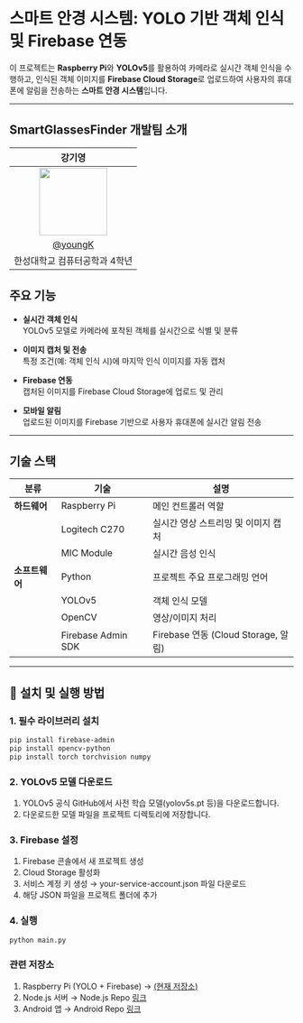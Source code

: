 # 스마트 안경 시스템: YOLO 기반 객체 인식 및 Firebase 연동  

이 프로젝트는 **Raspberry Pi**와 **YOLOv5**를 활용하여 카메라로 실시간 객체 인식을 수행하고, 인식된 객체 이미지를 **Firebase Cloud Storage**로 업로드하여 사용자의 휴대폰에 알림을 전송하는 **스마트 안경 시스템**입니다.  

---

## SmartGlassesFinder 개발팀 소개
| 강기영 |
|:---:|
| <img src="https://github.com/kang0048.png" width="120" height="120"/> | 
| [@youngK](https://github.com/Kang0048)|
| 한성대학교 컴퓨터공학과 4학년 |


##  주요 기능  

- **실시간 객체 인식**  
  YOLOv5 모델로 카메라에 포착된 객체를 실시간으로 식별 및 분류  

- **이미지 캡처 및 전송**  
  특정 조건(예: 객체 인식 시)에 마지막 인식 이미지를 자동 캡처  

- **Firebase 연동**  
  캡처된 이미지를 Firebase Cloud Storage에 업로드 및 관리  

- **모바일 알림**  
  업로드된 이미지를 Firebase 기반으로 사용자 휴대폰에 실시간 알림 전송  

---

## 기술 스택  

| 분류         | 기술                          | 설명                                       |
|------------- |-------------------------------|------------------------------------------- |
| **하드웨어** | Raspberry Pi                  | 메인 컨트롤러 역할                           |
|              | Logitech C270                 | 실시간 영상 스트리밍 및 이미지 캡처           |
|              | MIC Module                    | 실시간 음성 인식                            |
| **소프트웨어** | Python                         | 프로젝트 주요 프로그래밍 언어              |
|              | YOLOv5                        | 객체 인식 모델                             |
|              | OpenCV                        | 영상/이미지 처리                           |
|              | Firebase Admin SDK            | Firebase 연동 (Cloud Storage, 알림)        |

---

## 🚀 설치 및 실행 방법  

### 1. 필수 라이브러리 설치  

```bash
pip install firebase-admin
pip install opencv-python
pip install torch torchvision numpy
```
### 2. YOLOv5 모델 다운로드
1. YOLOv5 공식 GitHub에서 사전 학습 모델(yolov5s.pt 등)을 다운로드합니다.
2. 다운로드한 모델 파일을 프로젝트 디렉토리에 저장합니다.

### 3. Firebase 설정
1. Firebase 콘솔에서 새 프로젝트 생성
2. Cloud Storage 활성화
3. 서비스 계정 키 생성 → your-service-account.json 파일 다운로드
4. 해당 JSON 파일을 프로젝트 폴더에 추가

### 4. 실행
```bash
python main.py
```




### 관련 저장소
1. Raspberry Pi (YOLO + Firebase) → [(현재 저장소)](https://github.com/Kang0048/SmartGlassesFinderRaspberryPi)
2. Node.js 서버 → Node.js Repo [링크](https://github.com/Kang0048/SmartGlassesFinderNode.js)
3. Android 앱 → Android Repo [링크](https://github.com/Kang0048/SmartGlassesFinder)

